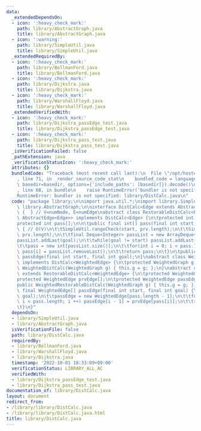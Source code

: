 ```yaml
---
data:
  _extendedDependsOn:
  - icon: ':heavy_check_mark:'
    path: library/AbstractGraph.java
    title: library/AbstractGraph.java
  - icon: ':warning:'
    path: library/SimpleUtil.java
    title: library/SimpleUtil.java
  _extendedRequiredBy:
  - icon: ':heavy_check_mark:'
    path: library/BellmanFord.java
    title: library/BellmanFord.java
  - icon: ':heavy_check_mark:'
    path: library/Dijkstra.java
    title: library/Dijkstra.java
  - icon: ':heavy_check_mark:'
    path: library/WarshallFloyd.java
    title: library/WarshallFloyd.java
  _extendedVerifiedWith:
  - icon: ':heavy_check_mark:'
    path: library/Dijkstra_passEdge_test.java
    title: library/Dijkstra_passEdge_test.java
  - icon: ':heavy_check_mark:'
    path: library/Dijkstra_pass_test.java
    title: library/Dijkstra_pass_test.java
  _isVerificationFailed: false
  _pathExtension: java
  _verificationStatusIcon: ':heavy_check_mark:'
  attributes: {}
  bundledCode: "Traceback (most recent call last):\n  File \"/opt/hostedtoolcache/Python/3.10.7/x64/lib/python3.10/site-packages/onlinejudge_verify/documentation/build.py\"\
    , line 71, in _render_source_code_stat\n    bundled_code = language.bundle(stat.path,\
    \ basedir=basedir, options={'include_paths': [basedir]}).decode()\n  File \"/opt/hostedtoolcache/Python/3.10.7/x64/lib/python3.10/site-packages/onlinejudge_verify/languages/user_defined.py\"\
    , line 68, in bundle\n    raise RuntimeError('bundler is not specified: {}'.format(str(path)))\n\
    RuntimeError: bundler is not specified: library/DistCalc.java\n"
  code: "package library;\n\nimport java.util.*;\nimport library.SimpleUtil;\nimport\
    \ library.AbstractGraph;\n\ninterface DistCalc<Edge extends AbstractEdge<Edge>>\
    \ {  } // V=numNode, E=numEdge\nabstract class RestorableDistCalc<Edge extends\
    \ AbstractEdge<Edge>> implements DistCalc<Edge> {\n\tprotected int prv[];\n\t\
    protected int pass[];\n\n\tpublic final int[] pass(final int start, int goal)\
    \ { // O(V)\n\t\tSimpleUtil.rangeCheck(start, prv.length);\n\t\tSimpleUtil.rangeCheck(goal,\
    \ prv.length);\n\t\tfinal Deque<Integer> passList = new ArrayDeque<>();\n\t\t\
    passList.addLast(goal);\n\t\twhile(goal != start) passList.addLast(goal = prv[goal]);\n\
    \t\tpass = new int[passList.size()];\n\t\tfor(int i = 0; i < pass.length; i ++)\
    \ pass[i] = passList.removeLast();\n\t\treturn pass;\n\t}\n\tpublic abstract Edge[]\
    \ passEdge(final int start, final int goal);\n}\nabstract class WeightedDistCalc\
    \ implements DistCalc<WeightedEdge> {\n\tprotected WeightedGraph g;\n\tpublic\
    \ WeightedDistCalc(WeightedGraph g) { this.g = g; };\n}\nabstract class WeightedRestorableDistCalc\
    \ extends RestorableDistCalc<WeightedEdge> {\n\tprotected WeightedGraph g;\n\t\
    protected WeightedEdge prvEdge[];\n\tprotected WeightedEdge passEdge[];\n\n\t\
    public WeightedRestorableDistCalc(WeightedGraph g) { this.g = g; };\n\n\tpublic\
    \ final WeightedEdge[] passEdge(final int start, final int goal) {\n\t\tpass(start,\
    \ goal);\n\t\tpassEdge = new WeightedEdge[pass.length - 1];\n\t\tfor(int i = 1;\
    \ i < pass.length; i ++) passEdge[i - 1] = prvEdge[pass[i]];\n\t\treturn passEdge;\n\
    \t}\n}"
  dependsOn:
  - library/SimpleUtil.java
  - library/AbstractGraph.java
  isVerificationFile: false
  path: library/DistCalc.java
  requiredBy:
  - library/BellmanFord.java
  - library/WarshallFloyd.java
  - library/Dijkstra.java
  timestamp: '2022-10-01 18:33:09+09:00'
  verificationStatus: LIBRARY_ALL_AC
  verifiedWith:
  - library/Dijkstra_passEdge_test.java
  - library/Dijkstra_pass_test.java
documentation_of: library/DistCalc.java
layout: document
redirect_from:
- /library/library/DistCalc.java
- /library/library/DistCalc.java.html
title: library/DistCalc.java
---
```

